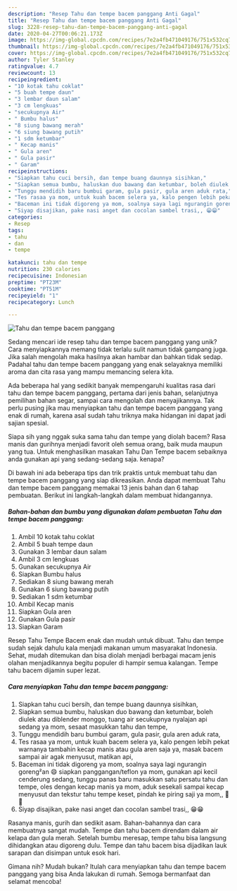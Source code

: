 ```yaml
---
description: "Resep Tahu dan tempe bacem panggang Anti Gagal"
title: "Resep Tahu dan tempe bacem panggang Anti Gagal"
slug: 3228-resep-tahu-dan-tempe-bacem-panggang-anti-gagal
date: 2020-04-27T00:06:21.173Z
image: https://img-global.cpcdn.com/recipes/7e2a4fb471049176/751x532cq70/tahu-dan-tempe-bacem-panggang-foto-resep-utama.jpg
thumbnail: https://img-global.cpcdn.com/recipes/7e2a4fb471049176/751x532cq70/tahu-dan-tempe-bacem-panggang-foto-resep-utama.jpg
cover: https://img-global.cpcdn.com/recipes/7e2a4fb471049176/751x532cq70/tahu-dan-tempe-bacem-panggang-foto-resep-utama.jpg
author: Tyler Stanley
ratingvalue: 4.7
reviewcount: 13
recipeingredient:
- "10 kotak tahu coklat"
- "5 buah tempe daun"
- "3 lembar daun salam"
- "3 cm lengkuas"
- "secukupnya Air"
- " Bumbu halus"
- "8 siung bawang merah"
- "6 siung bawang putih"
- "1 sdm ketumbar"
- " Kecap manis"
- " Gula aren"
- " Gula pasir"
- " Garam"
recipeinstructions:
- "Siapkan tahu cuci bersih, dan tempe buang daunnya sisihkan,"
- "Siapkan semua bumbu, haluskan duo bawang dan ketumbar, boleh diulek atau diblender monggo, tuang air secukupnya nyalajan api sedang ya mom, sesaat masukkan tahu dan tempe,"
- "Tunggu mendidih baru bumbui garam, gula pasir, gula aren aduk rata,"
- "Tes rasaa ya mom, untuk kuah bacem selera ya, kalo pengen lebih pekat warnanya tambahin kecap manis atau gula aren saja ya, masak bacem sampai air agak menyusut, matikan api,"
- "Baceman ini tidak digoreng ya mom, soalnya saya lagi ngurangin goreng²an 😄 siapkan panggangan/teflon ya mom, gunakan api kecil cenderung sedang, tunggu panas baru masukkan satu persatu tahu dan tempe, oles dengan kecap manis ya mom, aduk sesekali sampai kecap menyusut dan tekstur tahu tempe keset, pindah ke piring saji ya mom,, 🤗😊"
- "Siyap disajikan, pake nasi anget dan cocolan sambel trasi,, 😁😁"
categories:
- Resep
tags:
- tahu
- dan
- tempe

katakunci: tahu dan tempe 
nutrition: 230 calories
recipecuisine: Indonesian
preptime: "PT23M"
cooktime: "PT51M"
recipeyield: "1"
recipecategory: Lunch

---
```



![Tahu dan tempe bacem panggang](https://img-global.cpcdn.com/recipes/7e2a4fb471049176/751x532cq70/tahu-dan-tempe-bacem-panggang-foto-resep-utama.jpg)

Sedang mencari ide resep tahu dan tempe bacem panggang yang unik? Cara menyiapkannya memang tidak terlalu sulit namun tidak gampang juga. Jika salah mengolah maka hasilnya akan hambar dan bahkan tidak sedap. Padahal tahu dan tempe bacem panggang yang enak selayaknya memiliki aroma dan cita rasa yang mampu memancing selera kita.

Ada beberapa hal yang sedikit banyak mempengaruhi kualitas rasa dari tahu dan tempe bacem panggang, pertama dari jenis bahan, selanjutnya pemilihan bahan segar, sampai cara mengolah dan menyajikannya. Tak perlu pusing jika mau menyiapkan tahu dan tempe bacem panggang yang enak di rumah, karena asal sudah tahu triknya maka hidangan ini dapat jadi sajian spesial.

Siapa sih yang nggak suka sama tahu dan tempe yang diolah bacem? Rasa manis dan gurihnya menjadi favorit oleh semua orang, baik muda maupun yang tua. Untuk menghasilkan masakan Tahu Dan Tempe bacem sebaiknya anda gunakan api yang sedang-sedang saja. kenapa?


Di bawah ini ada beberapa tips dan trik praktis untuk membuat tahu dan tempe bacem panggang yang siap dikreasikan. Anda dapat membuat Tahu dan tempe bacem panggang memakai 13 jenis bahan dan 6 tahap pembuatan. Berikut ini langkah-langkah dalam membuat hidangannya.

<!--inarticleads1-->

##### Bahan-bahan dan bumbu yang digunakan dalam pembuatan Tahu dan tempe bacem panggang:

1. Ambil 10 kotak tahu coklat
1. Ambil 5 buah tempe daun
1. Gunakan 3 lembar daun salam
1. Ambil 3 cm lengkuas
1. Gunakan secukupnya Air
1. Siapkan  Bumbu halus
1. Sediakan 8 siung bawang merah
1. Gunakan 6 siung bawang putih
1. Sediakan 1 sdm ketumbar
1. Ambil  Kecap manis
1. Siapkan  Gula aren
1. Gunakan  Gula pasir
1. Siapkan  Garam


Resep Tahu Tempe Bacem enak dan mudah untuk dibuat. Tahu dan tempe sudah sejak dahulu kala menjadi makanan umum masyarakat Indonesia. Sehat, mudah ditemukan dan bisa diolah menjadi berbagai macam jenis olahan menjadikannya begitu populer di hampir semua kalangan. Tempe tahu bacem dijamin super lezat. 

<!--inarticleads2-->

##### Cara menyiapkan Tahu dan tempe bacem panggang:

1. Siapkan tahu cuci bersih, dan tempe buang daunnya sisihkan,
1. Siapkan semua bumbu, haluskan duo bawang dan ketumbar, boleh diulek atau diblender monggo, tuang air secukupnya nyalajan api sedang ya mom, sesaat masukkan tahu dan tempe,
1. Tunggu mendidih baru bumbui garam, gula pasir, gula aren aduk rata,
1. Tes rasaa ya mom, untuk kuah bacem selera ya, kalo pengen lebih pekat warnanya tambahin kecap manis atau gula aren saja ya, masak bacem sampai air agak menyusut, matikan api,
1. Baceman ini tidak digoreng ya mom, soalnya saya lagi ngurangin goreng²an 😄 siapkan panggangan/teflon ya mom, gunakan api kecil cenderung sedang, tunggu panas baru masukkan satu persatu tahu dan tempe, oles dengan kecap manis ya mom, aduk sesekali sampai kecap menyusut dan tekstur tahu tempe keset, pindah ke piring saji ya mom,, 🤗😊
1. Siyap disajikan, pake nasi anget dan cocolan sambel trasi,, 😁😁


Rasanya manis, gurih dan sedikit asam. Bahan-bahannya dan cara membuatnya sangat mudah. Tempe dan tahu bacem direndam dalam air kelapa dan gula merah. Setelah bumbu meresap, tempe tahu bisa langsung dihidangkan atau digoreng dulu. Tempe dan tahu bacem bisa dijadikan lauk sarapan dan disimpan untuk esok hari. 

Gimana nih? Mudah bukan? Itulah cara menyiapkan tahu dan tempe bacem panggang yang bisa Anda lakukan di rumah. Semoga bermanfaat dan selamat mencoba!
